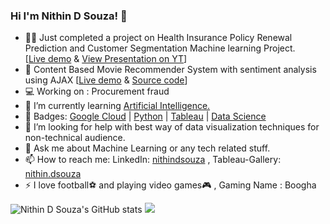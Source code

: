 ### Hi I'm Nithin D Souza! :wave:

- :man_health_worker: Just completed a project on Health Insurance Policy Renewal Prediction and Customer Segmentation Machine learning Project.     
      [[Live demo](https://health-insurance-renewal-pred.herokuapp.com/) & [View Presentation on YT](https://youtu.be/9Ymq7WSuXDE)]
- :movie_camera: Content Based Movie Recommender System with sentiment analysis using AJAX [[Live demo](https://hollywoodmovie.herokuapp.com/) & [Source code](https://github.com/nithindsouza/Movie-Recommendation-System-with-sentimemtal-analysis)]
- :computer: Working on : Procurement fraud 
- 🌱 I’m currently learning [Artificial Intelligence.](https://en.wikipedia.org/wiki/Artificial_intelligence)
- :beginner: Badges: [Google Cloud](https://www.qwiklabs.com/public_profiles/51e1849c-947a-4592-82ea-7b15a917ea3d) | [Python](https://www.credly.com/badges/6c82c377-838b-459a-bfd0-207c3d81b70a) | [Tableau](https://www.linkedin.com/posts/nithinsouza_tableau-360digitmg-datavisualization-activity-6832953205467570176-HAjj) | [Data Science](https://www.linkedin.com/posts/nithinsouza_activity-6828296297804648448-_F4I)
- 🤔 I’m looking for help with best way of data visualization techniques for non-technical audience.
- 💬 Ask me about Machine Learning or any tech related stuff.
- 📫 How to reach me: LinkedIn: [nithindsouza](https://www.linkedin.com/in/nithinsouza/) , Tableau-Gallery: [nithin.dsouza](https://public.tableau.com/profile/nithin.dsouza#!/)
- ⚡ I love football:soccer: and playing video games:video_game: , Gaming Name : Boogha

![Nithin D Souza's GitHub stats](https://github-readme-stats.vercel.app/api?username=nithindsouza&show_icons=true&theme=radical)
<img src= "https://github-readme-stats.vercel.app/api/top-langs/?username=nithindsouza&&show_icons=true&title_color=ffffff&icon_color=bb2acf&text_color=daf7dc&bg_color=151515">            
